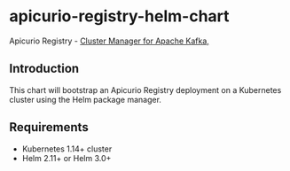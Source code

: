 # apicurio-registry-helm-chart

Apicurio Registry - [Cluster Manager for Apache Kafka,](https://www.apicur.io/registry/)

## Introduction

This chart will bootstrap an Apicurio Registry deployment on a Kubernetes cluster using the Helm package manager.


## Requirements
- Kubernetes 1.14+ cluster
- Helm 2.11+ or Helm 3.0+